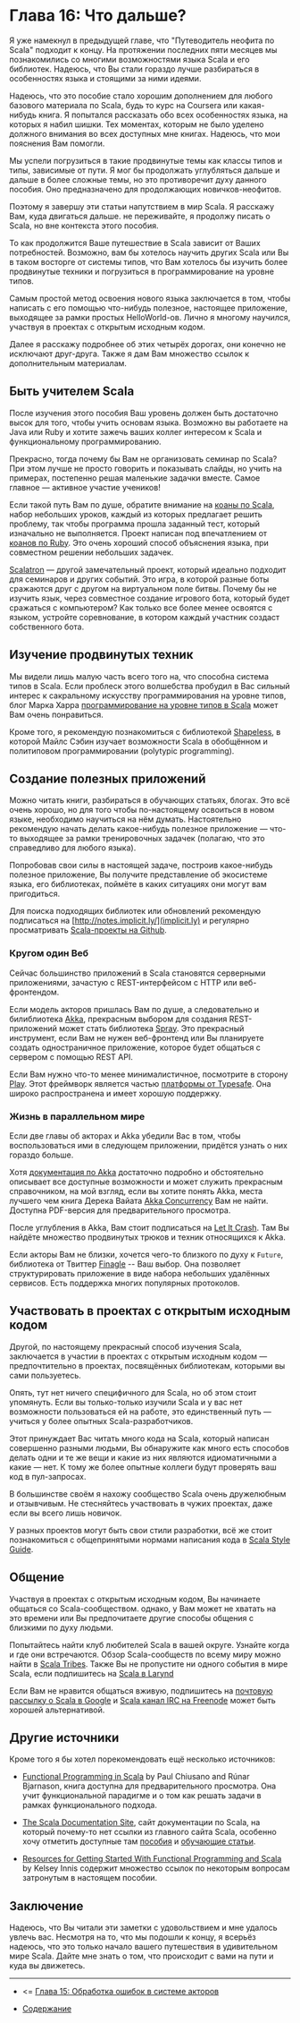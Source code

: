 Глава 16: Что дальше?
============================================================

Я уже намекнул в предыдущей главе, что "Путеводитель неофита по Scala" подходит к концу.
На протяжении последних пяти месяцев мы познакомились со многими возможностями языка Scala
и его библиотек. Надеюсь, что Вы стали гораздо лучше разбираться в особенностях языка
и стоящими за ними идеями. 

Надеюсь, что это пособие стало хорошим дополнением для любого базового материала по Scala,
будь то курс на Coursera или какая-нибудь книга. Я попытался рассказать обо всех особенностях
языка, на которых я набил шишки. Тех моментах, которым не было уделено должного внимания во
всех доступных мне книгах. Надеюсь, что мои пояснения Вам помогли.

Мы успели погрузиться в такие продвинутые темы как классы типов и типы, зависимые от пути. 
Я мог бы продолжать углубляться дальше и дальше в более сложные темы, но это противоречит
духу данного пособия. Оно предназначено для продолжающих новичков-неофитов.

Поэтому я завершу эти статьи напутствием в мир Scala. Я расскажу Вам, куда двигаться дальше. 
не переживайте, я продолжу писать о Scala, но вне контекста этого пособия.

То как продолжится Ваше путешествие в Scala зависит от Ваших потребностей.
Возможно, вам бы хотелось научить других Scala или Вы в таком восторге от системы типов,
что Вам хотелось бы изучить более продвинутые техники и погрузиться в программирование 
на уровне типов.

Самым простой метод освоения нового языка заключается в том, чтобы написать с его помощью что-нибудь
полезное, настоящее приложение, выходящее за рамки простых HelloWorld-ов. Лично я многому научился,
участвуя в проектах с открытым исходным кодом.

Далее я расскажу подробнее об этих четырёх дорогах, они конечно не исключают друг-друга.
Также я дам Вам множество ссылок к дополнительным материалам.


Быть учителем Scala
------------------------------------------------------

После изучения этого пособия Ваш уровень должен быть достаточно высок для того, чтобы 
учить основам языка. Возможно вы работаете на Java или Ruby и хотите зажечь ваших
коллег интересом к Scala и функциональному программированию.

Прекрасно, тогда почему бы Вам не организовать семинар по Scala? При этом лучше не 
просто говорить и показывать слайды, но учить на примерах, постепенно решая маленькие
задачки вместе. Самое главное &mdash; активное участие учеников!

Если такой путь Вам по душе, обратите внимание на [коаны по Scala](http://www.scalakoans.org/), 
набор небольших уроков, каждый из которых предлагает решить проблему, так чтобы программа
прошла заданный тест, который изначально не выполняется. Проект написан под впечатлением от [коанов по  Ruby](http://rubykoans.com/).
Это очень хороший способ объяснения языка, при совместном решении небольших задачек.

[Scalatron](http://scalatron.github.io/) &mdash; другой замечательный проект, который идеально подходит для семинаров и других событий.
Это игра, в которой разные боты сражаются друг с другом на виртуальном поле битвы. Почему бы не изучить
язык, через совместное создание игрового бота, который будет сражаться с компьютером? 
Как только все более менее освоятся с языком, устройте соревнование, в котором
каждый участник создаст собственного бота. 

Изучение продвинутых техник
-------------------------------------------------------

Мы видели лишь малую часть всего того на, что способна система типов в Scala. 
Если проблеск этого волшебства пробудил в Вас  сильный интерес к сакральному
искусству программирования на уровне типов, блог Марка Харра [программирование на 
уровне типов в Scala](http://apocalisp.wordpress.com/2010/06/08/type-level-programming-in-scala/) 
может Вам очень понравиться.

Кроме того, я рекомендую познакомиться с библиотекой [Shapeless](https://github.com/milessabin/shapeless),
в которой Майлс Сэбин изучает возможности Scala в обобщённом и политиповом программировании (polytypic programming).

Создание полезных приложений
-------------------------------------------------------

Можно читать книги, разбираться в обучающих статьях, блогах. Это всё очень хорошо, но для
того чтобы по-настоящему освоиться в новом языке, необходимо научиться на нём думать.
Настоятельно рекомендую начать делать какое-нибудь полезное приложение &mdash; что-то
выходящее за рамки тренировочных задачек (полагаю, что это справедливо для любого языка).

Попробовав свои силы в настоящей задаче, построив какое-нибудь полезное приложение, Вы 
получите представление об экосистеме языка, его библиотеках, поймёте в каких ситуациях они
могут вам пригодиться.

Для поиска подходящих библиотек или обновлений рекомендую подписаться на [http://notes.implicit.ly/](implicit.ly)
и регулярно просматривать [Scala-проекты на Github](https://github.com/search?q=scala).

### Кругом один Веб

Сейчас большинство приложений в Scala становятся серверными приложениями, зачастую с REST-интерфейсом
с HTTP или веб-фронтендом.

Если модель акторов пришлась Вам по душе, а следовательно и билиблиотека [Akka](http://akka.io/), прекрасным
выбором для создания REST-приложений может стать библиотека [Spray](http://spray.io/). Это прекрасный инструмент,
если Вам не нужен веб-фронтенд или Вы планируете создать одностраничное приложение, которое будет общаться
с сервером с помощью REST API. 

Если Вам нужно что-то менее минималистичное, посмотрите в сторону [Play](http://www.playframework.com/).
Этот фреймворк является частью [платформы от Typesafe](http://typesafe.com/platform). Она широко распространена
и имеет хорошую поддержку.

### Жизнь в параллельном мире

Если две главы об акторах и Akka убедили Вас в том, чтобы воспользоваться ими в следующем 
приложении, придётся узнать о них гораздо больше.

Хотя [документация по Akka](http://akka.io/docs/) достаточно подробно и обстоятельно описывает все 
доступные возможности и может служить прекрасным справочником, на мой взгляд, если вы хотите
понять Akka, места лучшего чем книга Дерека Вайата  [Akka Concurrency](http://www.artima.com/shop/akka_concurrency) Вам
не найти. Доступна PDF-версия для предварительного просмотра. 

После углубления в Akka, Вам стоит подписаться на [Let It Crash](http://letitcrash.com/). 
Там Вы найдёте множество продвинутых трюков и техник относящихся к Akka.

Если акторы Вам не близки, хочется чего-то близкого по духу к `Future`, библиотека от Твиттер [Finagle](http://twitter.github.io/finagle/)
-- Ваш выбор. Она позволяет структурировать приложение в виде набора небольших удалённых сервисов.
Есть поддержка многих популярных протоколов.

Участвовать в проектах с открытым исходным кодом
-----------------------------------------------------

Другой, по настоящему прекрасный способ изучения Scala, заключается в участии в проектах с открытым исходным кодом &mdash;
предпочтительно в проектах, посвящённых библиотекам, которыми вы сами пользуетесь. 

Опять, тут нет ничего специфичного для Scala, но об этом стоит упомянуть. Если вы только-только
изучили Scala и у вас нет возможности пользоваться ей на работе, это единственный путь &mdash; учиться
у более опытных Scala-разработчиков. 

Этот принуждает Вас читать много кода на Scala, который написан совершенно разными людьми, Вы обнаружите
как много есть способов делать одни и те же вещи и какие из них являются идиоматичными а какие &mdash; нет.
К тому же более опытные коллеги будут проверять ваш код в пул-запросах. 

В большинстве своём я нахожу сообщество Scala очень дружелюбным и отзывчивым. Не стесняйтесь 
участвовать в чужих проектах, даже если вы всего лишь новичок. 

У разных проектов могут быть свои стили разработки, всё же стоит познакомиться с общепринятыми нормами
написания кода в [Scala Style Guide](http://docs.scala-lang.org/style/).

Общение
-----------------------------------------------------

Участвуя в проектах с открытым исходным кодом, Вы начинаете общаться со Scala-сообществом. 
однако, у Вам может не хватать на это времени или Вы предпочитаете другие способы общения
с близкими по духу людьми. 

Попытайтесь найти клуб любителей Scala в вашей округе. Узнайте когда и где они встречаются. 
Обзор Scala-сообществ по всему миру можно найти в [Scala Tribes](http://www.scala-tribes.org/).
Также Вы не пропустите ни одного события в мире Scala, если подпишитесь на [Scala 
в Larynd](http://lanyrd.com/topics/scala/)

Если Вам не нравится общаться вживую, подпишитесь на [почтовую рассылку о Scala в Google](https://groups.google.com/forum/#!forum/scala-user)
и [Scala канал IRC на Freenode](https://client00.chat.mibbit.com/?url=irc%3A%2F%2Firc.freenode.net%2Fscala) может быть хорошей альтернативой.


Другие источники
-------------------------------------------------------

Кроме того я бы хотел порекомендовать ещё несколько источников:

* [Functional Programming in Scala](http://www.manning.com/bjarnason/) by Paul Chiusano and Rúnar Bjarnason, книга доступна
  для предварительного просмотра. Она учит функциональной парадигме и о том как решать задачи в рамках функционального подхода.

* [The Scala Documentation Site](http://docs.scala-lang.org/), сайт документации по Scala, на который почему-то нет ссылки из 
  главного сайта Scala, особенно хочу отметить доступные там [пособия](http://docs.scala-lang.org/overviews/) и 
  [обучающие статьи](http://docs.scala-lang.org/tutorials/).
    
* [Resources for Getting Started With Functional Programming and Scala](http://nerd.kelseyinnis.com/blog/2013/01/07/resources-for-getting-started-with-functional-programming-and-scala/) by Kelsey Innis содержит множество ссылок по некоторым вопросам затронутым в настоящем пособии.

Заключение
------------------------------------------------------

Надеюсь, что Вы читали эти заметки с удовольствием и мне удалось увлечь вас. Несмотря на то, что мы подошли к концу,
я всерьёз надеюсь, что это только начало вашего путешествия в удивительном мире Scala. Дайте мне знать о том,
что происходит с вами на пути и куда вы движетесь.


----------------------------------------------------

* <= [Глава 15: Обработка ошибок в системе акторов](https://github.com/anton-k/ru-neophyte-guide-to-scala/blob/master/src/p15-actors-failure.md)

* [Содержание](https://github.com/anton-k/ru-neophyte-guide-to-scala#%D0%9F%D1%83%D1%82%D0%B5%D0%B2%D0%BE%D0%B4%D0%B8%D1%82%D0%B5%D0%BB%D1%8C-%D0%BD%D0%B5%D0%BE%D1%84%D0%B8%D1%82%D0%B0-%D0%BF%D0%BE-scala)
